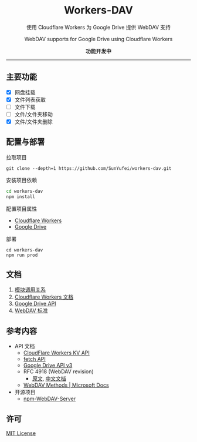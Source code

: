 <div align='center'>
   <h1>Workers-DAV</h1>
   <p>使用 Cloudflare Workers 为 Google Drive 提供 WebDAV 支持</p>
   <p>WebDAV supports for Google Drive using Cloudflare Workers</p>
   <b>功能开发中</b>
</div>

---

## 主要功能

-  [x] 网盘挂载
-  [x] 文件列表获取
-  [ ] 文件下载
-  [ ] 文件/文件夹移动
-  [x] 文件/文件夹删除

## 配置与部署

拉取项目

```shell
git clone --depth=1 https://github.com/SunYufei/workers-dav.git
```

安装项目依赖

```sh
cd workers-dav
npm install
```

配置项目属性

-  [Cloudflare Workers](docs/config/Cloudflare.md)
-  [Google Drive](docs/config/Google.md)

部署

```shell
cd workers-dav
npm run prod
```

## 文档

1. [模块调用关系](docs/README.md)
2. [Cloudflare Workers 文档](docs/Cloudflare.md)
3. [Google Drive API](docs/Google.md)
4. [WebDAV 标准](docs/WebDAV.md)

## 参考内容

-  API 文档
   -  [CloudFlare Workers KV API](https://developers.cloudflare.com/workers/runtime-apis/kv)
   -  [fetch API](https://developer.mozilla.org/zh-CN/docs/Web/API/Fetch_API/Using_Fetch)
   -  [Google Drive API v3](https://developers.google.com/drive)
   -  RFC 4918 (WebDAV revision)
      -  [原文](http://www.webdav.org/specs/rfc4918.html), [中文文档](https://fullstackplayer.github.io/WebDAV-RFC4918-CN/)
   -  [WebDAV Methods | Microsoft Docs](<https://docs.microsoft.com/en-us/previous-versions/office/developer/exchange-server-2003/aa142917(v=exchg.65)>)
-  开源项目
   -  [npm-WebDAV-Server](https://github.com/OpenMarshal/npm-WebDAV-Server)

<!--2. [OneDrive 开发人员平台](https://docs.microsoft.com/zh-cn/onedrive/developer/?view=odsp-graph-online)-->

## 许可

[MIT License](LICENSE)
